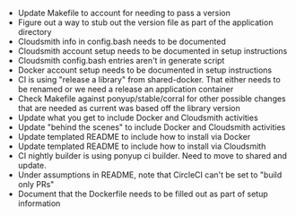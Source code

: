 - Update Makefile to account for needing to pass a version
- Figure out a way to stub out the version file as part of the application directory
- Cloudsmith info in config.bash needs to be documented
- Cloudsmith account setup needs to be documented in setup instructions
- Cloudsmith config.bash entries aren't in generate script
- Docker account setup needs to be documented in setup instructions
- CI is using "release a library" from shared-docker. That either needs to be renamed or we need a release an application container
- Check Makefile against ponyup/stable/corral for other possible changes that are needed as current was based off the library version
- Update what you get to include Docker and Cloudsmith activities
- Update "behind the scenes" to include Docker and Cloudsmith activities
- Update templated README to include how to install via Docker
- Update templated README to include how to install via Cloudsmith
- CI nightly builder is using ponyup ci builder. Need to move to shared and update.
- Under assumptions in README, note that CircleCI can't be set to "build only PRs"
- Document that the Dockerfile needs to be filled out as part of setup information
